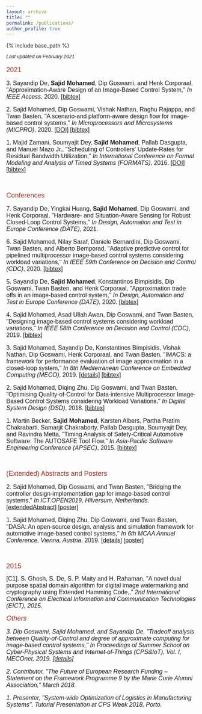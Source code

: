 ```yaml
---
layout: archive
title: ""
permalink: /publications/
author_profile: true
---
```


{% include base_path %}

<style>
p { margin-bottom: 0px; }
</style>


<font face="helvetica" size="2">
<p><i>Last updated on February 2021</i></p></font>



<font face="helvetica" color="#A93226" size="4">
<p>2021</p></font>

<font face="helvetica" size="3"> 

<p>3. Sayandip De,<b> Sajid Mohamed</b>, Dip Goswami, and Henk Corporaal, &quot;Approximation-Aware Design of an Image-Based Control System,&quot; <i>In IEEE Access</i>, 2020. <a href="http://sajid-mohamed.github.io/files/bib_de2020access.txt" target="_blank">[bibtex]</a><a href="https://ieeexplore.ieee.org/stamp/stamp.jsp?tp=&arnumber=9189775" target="_blank"><img src="/images/download.png" height="10" width="20"></a></p>

<p>2. Sajid Mohamed, Dip Goswami, Vishak Nathan, Raghu Rajappa, and Twan Basten, &quot;A scenario-and platform-aware design flow for image-based control systems,&quot; <i>In Microprocessors and Microsystems (MICPRO)</i>, 2020. <a href="https://doi.org/10.1016/j.micpro.2020.103037" target="_blank">[DOI]</a> <a href="http://sajid-mohamed.github.io/files/bib_mohamed2020scenario.txt" target="_blank">[bibtex]</a> <a href="https://sajid-mohamed.github.io/files/103037preprint.pdf" target="_blank"><img src="/images/download.png" height="10" width="20"></a></p>

<p>1. Majid Zamani, Soumyajit Dey, <b>Sajid Mohamed</b>, Pallab Dasgupta, and Manuel Mazo Jr., &quot;Scheduling of Controllers' Update-Rates for Residual Bandwidth Utilization,&quot; <i>In International Conference on Formal Modeling and Analysis of Timed Systems (FORMATS)</i>, 2016. <a href="https://doi.org/10.1007/978-3-319-44878-7_6" target="_blank">[DOI]</a> <a href="http://sajid-mohamed.github.io/files/bib_formats.txt" target="_blank">[bibtex]</a></p>

</font><br>

<font face="helvetica" color="#A93226" size="4">
<p>Conferences</p></font>

<font face="helvetica" size="3">
<p>7. Sayandip De, Yingkai Huang, <b>Sajid Mohamed</b>, Dip Goswami, and Henk Corporaal, &quot;Hardware- and Situation-Aware Sensing for Robust
Closed-Loop Control Systems,&quot; <i>In Design, Automation and Test in Europe Conference (DATE)</i>, 2021. <a href="https://sajid-mohamed.github.io/files/DATE2021paper.pdf" target="_blank"><img src="/images/download.png" height="10" width="20"></a></p>

<p>6. Sajid Mohamed, Nilay Saraf, Daniele Bernardini, Dip Goswami, Twan Basten, and Alberto Bemporad, &quot;Adaptive predictive control for pipelined multiprocessor image-based control systems considering workload variations,&quot; <i>In IEEE 59th Conference on Decision and Control (CDC)</i>, 2020. <a href="http://sajid-mohamed.github.io/files/bib_mohamed2020adaptive.txt" target="_blank">[bibtex]</a> <a href="https://sajid-mohamed.github.io/files/2020CDCmohamed.pdf" target="_blank"><img src="/images/download.png" height="10" width="20"></a><a href="https://sajid-mohamed.github.io/files/CDC20SMohamedv2.pptx" target="_blank"><img src="/images/slides.png" height="10" width="20"></a><a href="https://youtu.be/q1OrkSAIabo" target="_blank"><img src="/images/video.png" height="10" width="20"></a></p>

<p>5. Sayandip De, <b>Sajid Mohamed</b>, Konstantinos Bimpisidis, Dip Goswami, Twan Basten, and Henk Corporaal, &quot;Approximation trade offs in an image-based control system,&quot; <i>In Design, Automation and Test in Europe Conference (DATE)</i>, 2020. <a href="http://sajid-mohamed.github.io/files/bib_de2020approximation.txt" target="_blank">[bibtex]</a> <a href="https://sajid-mohamed.github.io/files/DATE2020paper.pdf" target="_blank"><img src="/images/download.png" height="10" width="20"></a><a href="https://sajid-mohamed.github.io/files/DATE2020slides.pdf" target="_blank"><img src="/images/slides.png" height="10" width="20"></a></p>

<p>4. Sajid Mohamed, Asad Ullah Awan, Dip Goswami, and Twan Basten, &quot;Designing image-based control systems considering workload variations,&quot; <i>In IEEE 58th Conference on Decision and Control (CDC)</i>, 2019. <a href="http://sajid-mohamed.github.io/files/bib_mohamed2019designing.txt" target="_blank">[bibtex]</a> <a href="https://pure.tue.nl/ws/portalfiles/portal/144403064/CDC_cam_ready.pdf" target="_blank"><img src="/images/download.png" height="10" width="20"></a><a href="https://sajid-mohamed.github.io/files/CDC19SMohamed.pptx" target="_blank"><img src="/images/slides.png" height="10" width="20"></a></p>

<p>3. Sajid Mohamed, Sayandip De, Konstantinos Bimpisidis, Vishak Nathan, Dip Goswami, Henk Corporaal, and Twan Basten, &quot;IMACS: a framework for performance evaluation of image approximation in a closed-loop system,&quot; <i>In 8th Mediterranean Conference on Embedded Computing (MECO)</i>, 2019. <a href="https://sajid-mohamed.github.io/tools/imacs/">[details]</a> <a href="http://sajid-mohamed.github.io/files/bib_mohamed2019imacs.txt" target="_blank">[bibtex]</a> <a href="https://pure.tue.nl/ws/portalfiles/portal/131905081/IMACS.pdf" target="_blank"><img src="/images/download.png" height="10" width="20"></a><a href="https://sajid-mohamed.github.io/files/IMACS_.pptx" target="_blank"><img src="/images/slides.png" height="10" width="20"></a></p>

<p>2. Sajid Mohamed, Diqing Zhu, Dip Goswami, and Twan Basten, &quot;Optimising Quality-of-Control for Data-intensive Multiprocessor Image-Based Control Systems considering Workload Variations,&quot; <i>In Digital System Design (DSD)</i>, 2018. <a href="http://sajid-mohamed.github.io/files/bib_mohamed2018optimising.txt" target="_blank">[bibtex]</a> <a href="https://pure.tue.nl/ws/portalfiles/portal/145692692/PID5432947.pdf" target="_blank"><img src="/images/download.png" height="10" width="20"></a><a href="https://sajid-mohamed.github.io/files/SPADe_DSD2018v2.pptx" target="_blank"><img src="/images/slides.png" height="10" width="20"></a></p>

<p>1. Martin Becker, <b>Sajid Mohamed</b>, Karsten Albers, Partha Pratim Chakrabarti, Samarjit Chakraborty, Pallab Dasgupta, Soumyajit Dey, and Ravindra Metta, &quot;Timing Analysis of Safety-Critical Automotive Software: The AUTOSAFE Tool Flow,&quot; <i> In Asia-Pacific Software Engineering Conference (APSEC)</i>, 2015. <a href="http://sajid-mohamed.github.io/files/bib_autosafe.txt">[bibtex]</a> <a href="http://sajid-mohamed.github.io/files/AUTOSAFE.pdf" target="_blank"><img src="/images/download.png" height="10" width="20"></a><a href="http://sajid-mohamed.github.io/files/AUTOSAFE_APSEC_2015.pptx" target="_blank"><img src="/images/slides.png" height="10" width="20"></a></p>

</font><br>

<font face="helvetica" color="#A93226" size="4">
<p>(Extended) Abstracts and Posters</p></font>


<font face="helvetica" size="3">
<p>2. Sajid Mohamed, Dip Goswami, and Twan Basten, &quot;Bridging the controller design-implementation gap for image-based control systems,&quot; <i>In ICT.OPEN2019,  Hilversum, Netherlands</i>. <a href="https://pure.tue.nl/ws/portalfiles/portal/123479680/ICTOPEN2019_abstract_32_1_.pdf" target="_blank">[extendedAbstract]</a> <a href="https://pure.tue.nl/ws/portalfiles/portal/123479426/MohamedS_Poster2_ICTOPEN19.pdf" target="_blank">[poster]</a></p>

<p>1. Sajid Mohamed, Diqing Zhu, Dip Goswami, and Twan Basten, &quot;DASA: An open-source design, analysis and simulation framework for automotive image-based control systems,&quot; <i>In 6th MCAA Annual Conference, Vienna, Austria</i>, 2019. <a href="https://research.tue.nl/en/publications/dasa-an-open-source-design-analysis-and-simulation-framework-for-" target="_blank">[details]</a> <a href="https://pure.tue.nl/ws/portalfiles/portal/123479221/MCAA_poster_Sajid.pdf" target="_blank">[poster]</a></p>

</font><br>

<font face="helvetica" color="#A93226" size="4">
<p>2015</p></font>

<font face="helvetica" size="3"> 

<p>[C1]. S. Ghosh, S. De, S. P. Maity and H. Rahaman, &quot;A novel dual purpose spatial domain algorithm for digital image watermarking and cryptography using Extended Hamming Code,,&quot; <i>2nd International Conference on Electrical Information and Communication Technologies (EICT)<i>, 2015.
</font><br>


<font face="helvetica" color="#A93226" size="4">
<p>Others</p></font>


<font face="helvetica" size="3">

<p>3. Dip Goswami, Sajid Mohamed, and Sayandip De, &quot;Tradeoff analysis between Quality-of-Control and degree of approximate computing for image-based control systems,&quot; <i>In Proceedings of Summer School on Cyber-Physical Systems and Internet-of-Things (CPS&IoT), Vol. I, MECOnet,</i> 2019. <a href="https://www.researchgate.net/publication/333811037_Proceedings_of_CPSIoT2019_Cyber_Physical_Systems_and_Internet_of_Things" target="_blank">[details]</a> <a href="http://sajid-mohamed.github.io/files/CPSIoTTutorial.pptx" target="_blank"><img src="/images/slides.png" height="10" width="20"></a></p>

<p>2. Contributor, &quot;The Future of European Research Funding – Statement on the Framework Programme 9 by the Marie Curie Alumni Association,&quot; March 2018.</p>

<p>1. Presenter, &quot;System-wide Optimization of Logistics in Manufacturing Systems&quot;, Tutorial Presentation at CPS Week 2018, Porto.</p>
